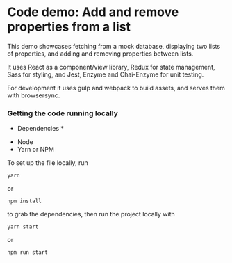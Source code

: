 # Code demo: Add and remove properties from a list

This demo showcases fetching from a mock database, displaying two lists of properties, and adding and removing properties between lists.

It uses React as a component/view library, Redux for state management, Sass for styling, and Jest, Enzyme and Chai-Enzyme for unit testing.

For development it uses gulp and webpack to build assets, and serves them with browsersync.

### Getting the code running locally

* Dependencies *
- Node
- Yarn or NPM

To set up the file locally, run

```
yarn
```
or
```
npm install
```

to grab the dependencies, then run the project locally with

```
yarn start
```
or
```
npm run start
```
